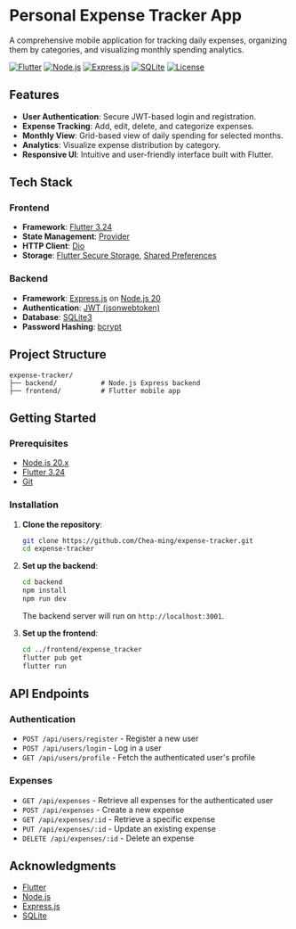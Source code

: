 # Personal Expense Tracker App

A comprehensive mobile application for tracking daily expenses, organizing them by categories, and visualizing monthly spending analytics.

[![Flutter](https://img.shields.io/badge/Flutter-3.24-blue?logo=flutter)](https://flutter.dev)
[![Node.js](https://img.shields.io/badge/Node.js-20-green?logo=node.js)](https://nodejs.org)
[![Express.js](https://img.shields.io/badge/Express.js-4.x-black?logo=express)](https://expressjs.com)
[![SQLite](https://img.shields.io/badge/SQLite-3-blue?logo=sqlite)](https://www.sqlite.org)
[![License](https://img.shields.io/badge/License-MIT-yellow)](LICENSE)

## Features

- **User Authentication**: Secure JWT-based login and registration.
- **Expense Tracking**: Add, edit, delete, and categorize expenses.
- **Monthly View**: Grid-based view of daily spending for selected months.
- **Analytics**: Visualize expense distribution by category.
- **Responsive UI**: Intuitive and user-friendly interface built with Flutter.

## Tech Stack

### Frontend
- **Framework**: [Flutter 3.24](https://flutter.dev)
- **State Management**: [Provider](https://pub.dev/packages/provider)
- **HTTP Client**: [Dio](https://pub.dev/packages/dio)
- **Storage**: [Flutter Secure Storage](https://pub.dev/packages/flutter_secure_storage), [Shared Preferences](https://pub.dev/packages/shared_preferences)

### Backend
- **Framework**: [Express.js](https://expressjs.com) on [Node.js 20](https://nodejs.org)
- **Authentication**: [JWT (jsonwebtoken)](https://www.npmjs.com/package/jsonwebtoken)
- **Database**: [SQLite3](https://www.sqlite.org)
- **Password Hashing**: [bcrypt](https://www.npmjs.com/package/bcrypt)

## Project Structure

```
expense-tracker/
├── backend/           # Node.js Express backend
├── frontend/          # Flutter mobile app
```

## Getting Started

### Prerequisites
- [Node.js 20.x](https://nodejs.org/en/download)
- [Flutter 3.24](https://flutter.dev/docs/get-started/install)
- [Git](https://git-scm.com/downloads)

### Installation

1. **Clone the repository**:
   ```bash
   git clone https://github.com/Chea-ming/expense-tracker.git
   cd expense-tracker
   ```

2. **Set up the backend**:
   ```bash
   cd backend
   npm install
   npm run dev
   ```
   The backend server will run on `http://localhost:3001`.

3. **Set up the frontend**:
   ```bash
   cd ../frontend/expense_tracker
   flutter pub get
   flutter run
   ```

## API Endpoints

### Authentication
- `POST /api/users/register` - Register a new user
- `POST /api/users/login` - Log in a user
- `GET /api/users/profile` - Fetch the authenticated user's profile

### Expenses
- `GET /api/expenses` - Retrieve all expenses for the authenticated user
- `POST /api/expenses` - Create a new expense
- `GET /api/expenses/:id` - Retrieve a specific expense
- `PUT /api/expenses/:id` - Update an existing expense
- `DELETE /api/expenses/:id` - Delete an expense

## Acknowledgments

- [Flutter](https://flutter.dev)
- [Node.js](https://nodejs.org)
- [Express.js](https://expressjs.com)
- [SQLite](https://www.sqlite.org)
